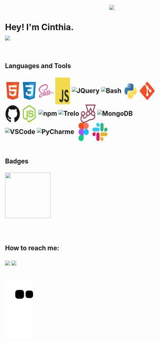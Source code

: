 
<div>
  <!-- https://picrew.me -->
  <img align="right" width="160" src="https://cinthia-fontoura-portfolio.netlify.app/assets/images/perfil-animation_hero.gif">
  <br> 
    
  <h1 style="display: block;">Hey! I'm Cinthia.
    <br>    
    <img src="https://readme-typing-svg.herokuapp.com?font=monospace&color=d089ff&size=27&left=true&vCenter=true&lines=A+Web+Developer;UX/UI+Designer;Cat+Lover;Knitter+and+Pastry+Chef">
    <br> 
    <br> 
  </h1>
</div>

<!-- Add languages icons -->
  <div style="display: inline_block">
    <h2>Languages and Tools<br><br>
      <img align="center" alt="HTML" height="60" width="50" src="https://raw.githubusercontent.com/devicons/devicon/master/icons/html5/html5-original.svg">
      <img align="center" alt="CSS" height="60" width="50" src="https://raw.githubusercontent.com/devicons/devicon/master/icons/css3/css3-original.svg">  
      <img align="center" alt="Sass" height="60" width="50" src="https://raw.githubusercontent.com/devicons/devicon/master/icons/sass/sass-original.svg">
      <img align="center" alt="JavaScript" height="90" width="50" src="https://raw.githubusercontent.com/devicons/devicon/master/icons/javascript/javascript-original.svg">
      <img align="center" alt="JQuery" height="60" width="50" src="https://cdn.jsdelivr.net/gh/devicons/devicon/icons/jquery/jquery-original-wordmark.svg" />
      <img align="center" alt="Bash" height="60" width="50" src="https://cdn.jsdelivr.net/gh/devicons/devicon/icons/bash/bash-original.svg" />
      <img align="center" alt="Python" height="60" width="50" src="https://raw.githubusercontent.com/devicons/devicon/master/icons/python/python-original.svg">
      <img align="center" alt="Git" height="60" width="50" src="https://raw.githubusercontent.com/devicons/devicon/master/icons/git/git-original.svg">
      <img align="center" alt="GitHub" height="60" width="50" src="https://raw.githubusercontent.com/devicons/devicon/master/icons/github/github-original.svg">
      <img align="center" alt="Node.js" height="60" width="50" src="https://raw.githubusercontent.com/devicons/devicon/master/icons/nodejs/nodejs-original.svg">
      <img align="center" alt="npm" height="60" width="50" src="https://cdn.jsdelivr.net/gh/devicons/devicon/icons/npm/npm-original-wordmark.svg" />
      <img align="center" alt="Trelo" height="60" width="50" src="https://cdn.jsdelivr.net/gh/devicons/devicon/icons/trello/trello-plain.svg" />
      <img align="center" alt="Jest" height="60" width="50" src="https://raw.githubusercontent.com/devicons/devicon/master/icons/jest/jest-plain.svg">
      <img align="center" alt="MongoDB" height="60" width="50" src="https://cdn.jsdelivr.net/gh/devicons/devicon/icons/mongodb/mongodb-original-wordmark.svg">
      <img align="center" alt="VSCode" height="60" width="50"src="https://cdn.jsdelivr.net/gh/devicons/devicon/icons/vscode/vscode-original.svg" />
      <img align="center" alt="PyCharme" height="60" width="50" src="https://cdn.jsdelivr.net/gh/devicons/devicon/icons/pycharm/pycharm-original.svg" />
      <img align="center" alt="Figma" height="60" width="50" src="https://raw.githubusercontent.com/devicons/devicon/master/icons/figma/figma-original.svg"> 
      <img align="center" alt="Slack" height="60" width="50" src="https://raw.githubusercontent.com/devicons/devicon/master/icons/slack/slack-original.svg"> 
      <br>
      <br>
    </h2>  
  </div>
  
  <div style="display: inline_block">
    <h2>Badges<br><br>
        <div style="width: 180px;">
          <a href="https://api.eu.badgr.io/public/assertions/Ow9z8TRqQbqzmJwMZhM6xw?identity__email=cinthiafontouras%40gmail.com" target="_blank">
            <img width="150px" height="150px" src="https://api.eu.badgr.io/public/assertions/Ow9z8TRqQbqzmJwMZhM6xw/image">
          </a>                      
        </div>
      </div> 
      <br>
      <br>
    </h2>  
  </div>
  
  <h2>How to reach me:  
    <br>
    <br>
    <a href="https://www.linkedin.com/in/cinthiafontouras/" target="_blank"><img src="https://img.shields.io/badge/LinkedIn-0077B5?style=for-the-badge&logo=linkedin&logoColor=white"></a>
    <a href="mailto:cinthiafontouras@gmail.com" target="_blank"><img src="https://img.shields.io/badge/Gmail-D14836?style=for-the-badge&logo=gmail&logoColor=white"></a>
    <br>
    <br>
  </h2>  
</div>

  ![Snake animation](https://github.com/cinthiafontoura/cinthiafontoura/blob/output/github-contribution-grid-snake.svg)




